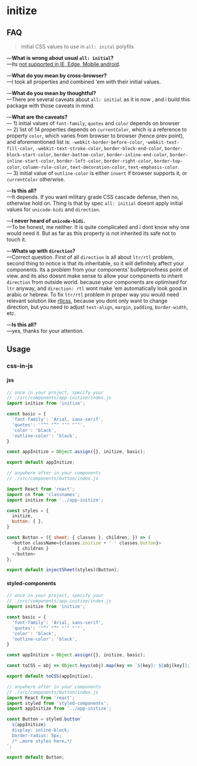# initize

## FAQ

> initial CSS values to use in `all: inital` polyfils

—**What is wrong about usual `all: initial`?**  
—Its [not supported in IE, Edge, Mobile android][IEEDGE].

—**What do you mean by cross-browser?**  
—I took all properties and combined 'em with their initial values.

—**What do you mean by thoughtful?**  
—There are several caveats about `all: initial` as it is now , and i build this package with those caveats in mind.

—**What are the caveats?**  
— 1) initial values of `font-family`, `quotes` and `color` depends on browser  
— 2) list of 14 properties depends on `currentColor`, which is a reference to property `color`, which varies from browser to browser (hence prev point), and aforementioned list is: `-webkit-border-before-color`, `-webkit-text-fill-color`, `-webkit-text-stroke-color`, `border-block-end-color`, `border-block-start-color`, `border-bottom-color`, `border-inline-end-color`, `border-inline-start-color`, `border-left-color`, `border-right-color`, `border-top-color`, `column-rule-color`, `text-decoration-color`, `text-emphasis-color`.  
— 3) initial value of `outline-color` is either `invert` if browser supports it, or `currentColor` otherwise.

—**Is this all?**  
—It depends. If you want military grade CSS cascade defense, then no, otherwise hold on. Thing is that by spec `all: initial` doesnt apply initial values for `unicode-bidi` and `direction`.

—**I never heard of `unicode-bidi`.**  
—To be honest, me neither. It is quite complicated and i dont know why one would need it. But as far as this property is not inherited its safe not to touch it.

—**Whats up with `direction`?**  
—Correct question. First of all `direction` is all about `ltr/rtl` problem, second thing to notice is that its inheritable, so it will definitely affect your components. Its a problem from your components' bulletproofness point of view. and its also doesnt make sense to allow your components to inherit `direction` from outside world. because your components are optimised for `ltr` anyway, and `direction: rtl` wont make 'em automatically look good in arabic or hebrew. To fix `ltr/rtl` problem in proper way you would need relevant solution like [rtlcss][], because you dont only want to change direction, but you need to adjust `text-align`, `margin`, `padding`, `border-width`, etc.

—**Is this all?**  
—yes, thanks for your attention.

[IEEDGE]: http://caniuse.com/#feat=css-all
[rtlcss]: https://github.com/MohammadYounes/rtlcss

## Usage

### css-in-js

#### jss

```js
// once in your project, specify your
// ./src/components/app-initize/index.js
import initize from 'initize';

const basic = {
  'font-family': 'Arial, sans-serif',
  'quotes': '"“" "”" "‘" "’"',
  'color': 'black',
  'outline-color': 'black',
}

const appInitize = Object.assign({}, initize, basic);

export default appInitize;

// anywhere after in your components
// ./src/components/button/index.js

import React from 'react';
import cn from 'classnames';
import initize from '../app-initize';

const styles = {
  initize,
  button: { },
}

const Button = ({ sheet: { classes }, children, }) => (
  <button className={classes.initize + ' ' classes.button}>
    { children }
  </button>
};

export default injectSheet(styles)(Button);
```

#### styled-components

```js
// once in your project, specify your
// ./src/components/app-initize/index.js
import initize from 'initize';

const basic = {
  'font-family': 'Arial, sans-serif',
  'quotes': '"“" "”" "‘" "’"',
  'color': 'black',
  'outline-color': 'black',
}

const appInitize = Object.assign({}, initize, basic);

const toCSS = obj => Object.keys(obj).map(key => `${key}: ${obj[key]};`).join('\n');

export default toCSS(appInitize);

// anywhere after in your components
// ./src/components/button/index.js
import React from 'react';
import styled from 'styled-components';
import appInitize from '../app-initize';

const Button = styled.button`
  ${appInitize}
  display: inline-block;
  border-radius: 5px;
  /* …more styles here…*/
`;

export default Button;
```
